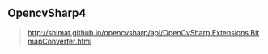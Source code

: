 ## OpencvSharp4

> http://shimat.github.io/opencvsharp/api/OpenCvSharp.Extensions.BitmapConverter.html
